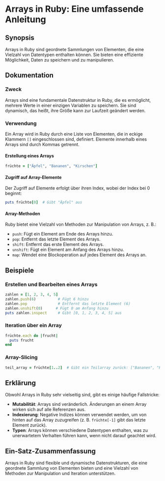 <!--
Meta Description: # Arrays in Ruby: Eine umfassende Anleitung ## Synopsis Arrays in Ruby sind geordnete Sammlungen von Elementen, die eine Vielzahl von Datentypen entha...
Meta Keywords: arrays, ruby, eine, sind, von
-->

# Arrays in Ruby: Eine umfassende Anleitung

## Synopsis
Arrays in Ruby sind geordnete Sammlungen von Elementen, die eine Vielzahl von Datentypen enthalten können. Sie bieten eine effiziente Möglichkeit, Daten zu speichern und zu manipulieren.

## Dokumentation
### Zweck
Arrays sind eine fundamentale Datenstruktur in Ruby, die es ermöglicht, mehrere Werte in einer einzigen Variablen zu speichern. Sie sind dynamisch, das heißt, ihre Größe kann zur Laufzeit geändert werden.

### Verwendung
Ein Array wird in Ruby durch eine Liste von Elementen, die in eckige Klammern `[]` eingeschlossen sind, definiert. Elemente innerhalb eines Arrays sind durch Kommas getrennt.

#### Erstellung eines Arrays
```ruby
früchte = ["Äpfel", "Bananen", "Kirschen"]
```

#### Zugriff auf Array-Elemente
Der Zugriff auf Elemente erfolgt über ihren Index, wobei der Index bei 0 beginnt:
```ruby
puts früchte[0]  # Gibt "Äpfel" aus
```

#### Array-Methoden
Ruby bietet eine Vielzahl von Methoden zur Manipulation von Arrays, z. B.:
- `push`: Fügt ein Element am Ende des Arrays hinzu.
- `pop`: Entfernt das letzte Element des Arrays.
- `shift`: Entfernt das erste Element des Arrays.
- `unshift`: Fügt ein Element am Anfang des Arrays hinzu.
- `map`: Wendet eine Blockoperation auf jedes Element des Arrays an.

## Beispiele
### Erstellen und Bearbeiten eines Arrays
```ruby
zahlen = [1, 2, 3, 4, 5]
zahlen.push(6)          # Fügt 6 hinzu
zahlen.pop              # Entfernt das letzte Element (6)
zahlen.unshift(0)      # Fügt 0 am Anfang hinzu
puts zahlen.inspect     # Gibt [0, 1, 2, 3, 4, 5] aus
```

### Iteration über ein Array
```ruby
früchte.each do |frucht|
  puts frucht
end
```

### Array-Slicing
```ruby
teil_array = früchte[1..2]  # Gibt ein Teilarray zurück: ["Bananen", "Kirschen"]
```

## Erklärung
Obwohl Arrays in Ruby sehr vielseitig sind, gibt es einige häufige Fallstricke:
- **Mutabilität**: Arrays sind veränderlich. Änderungen an einem Array wirken sich auf alle Referenzen aus.
- **Indexierung**: Negative Indizes können verwendet werden, um von hinten auf das Array zuzugreifen (z. B. `früchte[-1]` gibt das letzte Element zurück).
- **Typen**: Arrays können verschiedene Datentypen enthalten, was zu unerwartetem Verhalten führen kann, wenn nicht darauf geachtet wird.

## Ein-Satz-Zusammenfassung
Arrays in Ruby sind flexible und dynamische Datenstrukturen, die eine geordnete Sammlung von Elementen bieten und eine Vielzahl von Methoden zur Manipulation und Iteration unterstützen.